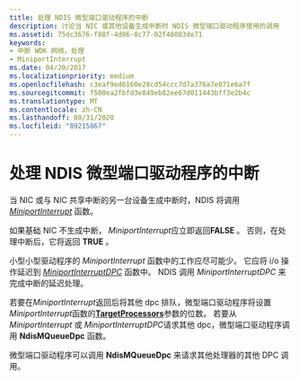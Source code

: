 ```yaml
---
title: 处理 NDIS 微型端口驱动程序的中断
description: 讨论当 NIC 或其他设备生成中断时 NDIS 微型端口驱动程序使用的调用
ms.assetid: 75dc3676-f88f-4d86-8c77-02f48083de71
keywords:
- 中断 WDK 网络，处理
- MiniportInterrupt
ms.date: 04/20/2017
ms.localizationpriority: medium
ms.openlocfilehash: c3eaf9ed6160e28cd54ccc7d7a376a7e871e6a7f
ms.sourcegitcommit: f500ea2fbfd3e849eb82ee67d011443bff3e2b4c
ms.translationtype: MT
ms.contentlocale: zh-CN
ms.lasthandoff: 08/31/2020
ms.locfileid: "89215867"
---
```

# <a name="handling-interrupts-for-ndis-miniport-drivers"></a>处理 NDIS 微型端口驱动程序的中断





当 NIC 或与 NIC 共享中断的另一台设备生成中断时，NDIS 将调用 [*MiniportInterrupt*](/windows-hardware/drivers/ddi/ndis/nc-ndis-miniport_isr) 函数。

如果基础 NIC 不生成中断， *MiniportInterrupt*应立即返回**FALSE** 。 否则，在处理中断后，它将返回 **TRUE** 。

小型小型驱动程序的 *MiniportInterrupt* 函数中的工作应尽可能少。 它应将 i/o 操作延迟到 [*MiniportInterruptDPC*](/windows-hardware/drivers/ddi/ndis/nc-ndis-miniport_interrupt_dpc) 函数中。 NDIS 调用 *MiniportInterruptDPC* 来完成中断的延迟处理。

若要在*MiniportInterrupt*返回后将其他 dpc 排队，微型端口驱动程序将设置*MiniportInterrupt*函数的[**TargetProcessors**](/windows-hardware/drivers/ddi/ndis/nf-ndis-ndismqueuedpc)参数的位数。 若要从 *MiniportInterrupt* 或 *MiniportInterruptDPC*请求其他 dpc，微型端口驱动程序调用 **NdisMQueueDpc** 函数。

微型端口驱动程序可以调用 **NdisMQueueDpc** 来请求其他处理器的其他 DPC 调用。

 

